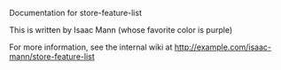 Documentation for store-feature-list

This is written by Isaac Mann (whose favorite color is purple)

For more information, see the internal wiki at http://example.com/isaac-mann/store-feature-list
